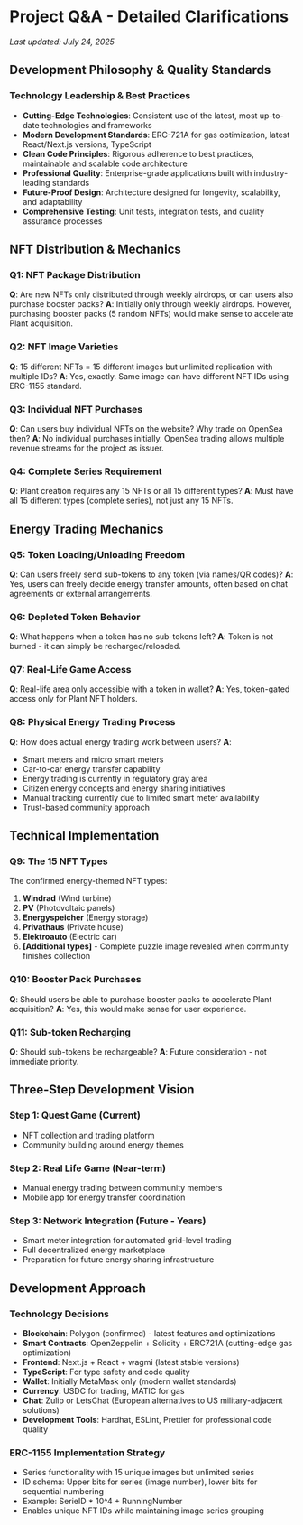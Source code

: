 # Project Q&A - Detailed Clarifications

*Last updated: July 24, 2025*

## Development Philosophy & Quality Standards

### Technology Leadership & Best Practices
- **Cutting-Edge Technologies**: Consistent use of the latest, most up-to-date technologies and frameworks
- **Modern Development Standards**: ERC-721A for gas optimization, latest React/Next.js versions, TypeScript
- **Clean Code Principles**: Rigorous adherence to best practices, maintainable and scalable code architecture
- **Professional Quality**: Enterprise-grade applications built with industry-leading standards
- **Future-Proof Design**: Architecture designed for longevity, scalability, and adaptability
- **Comprehensive Testing**: Unit tests, integration tests, and quality assurance processes

## NFT Distribution & Mechanics

### Q1: NFT Package Distribution
**Q**: Are new NFTs only distributed through weekly airdrops, or can users also purchase booster packs?
**A**: Initially only through weekly airdrops. However, purchasing booster packs (5 random NFTs) would make sense to accelerate Plant acquisition.

### Q2: NFT Image Varieties  
**Q**: 15 different NFTs = 15 different images but unlimited replication with multiple IDs?
**A**: Yes, exactly. Same image can have different NFT IDs using ERC-1155 standard.

### Q3: Individual NFT Purchases
**Q**: Can users buy individual NFTs on the website? Why trade on OpenSea then?
**A**: No individual purchases initially. OpenSea trading allows multiple revenue streams for the project as issuer.

### Q4: Complete Series Requirement
**Q**: Plant creation requires any 15 NFTs or all 15 different types?
**A**: Must have all 15 different types (complete series), not just any 15 NFTs.

## Energy Trading Mechanics

### Q5: Token Loading/Unloading Freedom
**Q**: Can users freely send sub-tokens to any token (via names/QR codes)?
**A**: Yes, users can freely decide energy transfer amounts, often based on chat agreements or external arrangements.

### Q6: Depleted Token Behavior
**Q**: What happens when a token has no sub-tokens left?
**A**: Token is not burned - it can simply be recharged/reloaded.

### Q7: Real-Life Game Access
**Q**: Real-life area only accessible with a token in wallet?
**A**: Yes, token-gated access only for Plant NFT holders.

### Q8: Physical Energy Trading Process
**Q**: How does actual energy trading work between users?
**A**: 
- Smart meters and micro smart meters
- Car-to-car energy transfer capability
- Energy trading is currently in regulatory gray area
- Citizen energy concepts and energy sharing initiatives
- Manual tracking currently due to limited smart meter availability
- Trust-based community approach

## Technical Implementation

### Q9: The 15 NFT Types
The confirmed energy-themed NFT types:
1. **Windrad** (Wind turbine)
2. **PV** (Photovoltaic panels)
3. **Energyspeicher** (Energy storage)
4. **Privathaus** (Private house)
5. **Elektroauto** (Electric car)
6. **[Additional types]** - Complete puzzle image revealed when community finishes collection

### Q10: Booster Pack Purchases
**Q**: Should users be able to purchase booster packs to accelerate Plant acquisition?
**A**: Yes, this would make sense for user experience.

### Q11: Sub-token Recharging
**Q**: Should sub-tokens be rechargeable?
**A**: Future consideration - not immediate priority.

## Three-Step Development Vision

### Step 1: Quest Game (Current)
- NFT collection and trading platform
- Community building around energy themes

### Step 2: Real Life Game (Near-term)  
- Manual energy trading between community members
- Mobile app for energy transfer coordination

### Step 3: Network Integration (Future - Years)
- Smart meter integration for automated grid-level trading
- Full decentralized energy marketplace
- Preparation for future energy sharing infrastructure

## Development Approach

### Technology Decisions
- **Blockchain**: Polygon (confirmed) - latest features and optimizations
- **Smart Contracts**: OpenZeppelin + Solidity + ERC721A (cutting-edge gas optimization)
- **Frontend**: Next.js + React + wagmi (latest stable versions)
- **TypeScript**: For type safety and code quality
- **Wallet**: Initially MetaMask only (modern wallet standards)
- **Currency**: USDC for trading, MATIC for gas
- **Chat**: Zulip or LetsChat (European alternatives to US military-adjacent solutions)
- **Development Tools**: Hardhat, ESLint, Prettier for professional code quality

### ERC-1155 Implementation Strategy
- Series functionality with 15 unique images but unlimited series
- ID schema: Upper bits for series (image number), lower bits for sequential numbering
- Example: SerieID * 10^4 + RunningNumber
- Enables unique NFT IDs while maintaining image series grouping